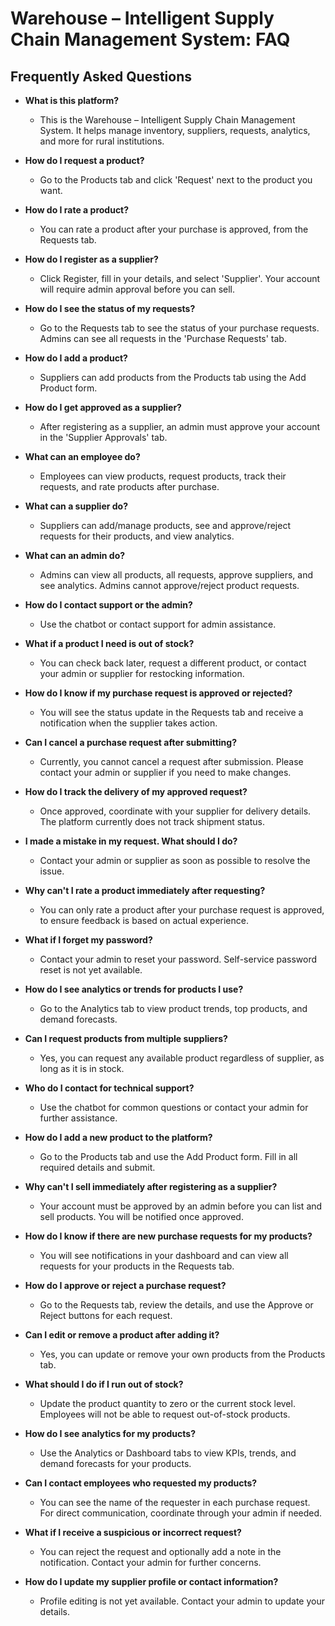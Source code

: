 # Warehouse – Intelligent Supply Chain Management System: FAQ

## Frequently Asked Questions

- **What is this platform?**
  - This is the Warehouse – Intelligent Supply Chain Management System. It helps manage inventory, suppliers, requests, analytics, and more for rural institutions.

- **How do I request a product?**
  - Go to the Products tab and click 'Request' next to the product you want.

- **How do I rate a product?**
  - You can rate a product after your purchase is approved, from the Requests tab.

- **How do I register as a supplier?**
  - Click Register, fill in your details, and select 'Supplier'. Your account will require admin approval before you can sell.

- **How do I see the status of my requests?**
  - Go to the Requests tab to see the status of your purchase requests. Admins can see all requests in the 'Purchase Requests' tab.

- **How do I add a product?**
  - Suppliers can add products from the Products tab using the Add Product form.

- **How do I get approved as a supplier?**
  - After registering as a supplier, an admin must approve your account in the 'Supplier Approvals' tab.

- **What can an employee do?**
  - Employees can view products, request products, track their requests, and rate products after purchase.

- **What can a supplier do?**
  - Suppliers can add/manage products, see and approve/reject requests for their products, and view analytics.

- **What can an admin do?**
  - Admins can view all products, all requests, approve suppliers, and see analytics. Admins cannot approve/reject product requests.

- **How do I contact support or the admin?**
  - Use the chatbot or contact support for admin assistance.

- **What if a product I need is out of stock?**
  - You can check back later, request a different product, or contact your admin or supplier for restocking information.

- **How do I know if my purchase request is approved or rejected?**
  - You will see the status update in the Requests tab and receive a notification when the supplier takes action.

- **Can I cancel a purchase request after submitting?**
  - Currently, you cannot cancel a request after submission. Please contact your admin or supplier if you need to make changes.

- **How do I track the delivery of my approved request?**
  - Once approved, coordinate with your supplier for delivery details. The platform currently does not track shipment status.

- **I made a mistake in my request. What should I do?**
  - Contact your admin or supplier as soon as possible to resolve the issue.

- **Why can't I rate a product immediately after requesting?**
  - You can only rate a product after your purchase request is approved, to ensure feedback is based on actual experience.

- **What if I forget my password?**
  - Contact your admin to reset your password. Self-service password reset is not yet available.

- **How do I see analytics or trends for products I use?**
  - Go to the Analytics tab to view product trends, top products, and demand forecasts.

- **Can I request products from multiple suppliers?**
  - Yes, you can request any available product regardless of supplier, as long as it is in stock.

- **Who do I contact for technical support?**
  - Use the chatbot for common questions or contact your admin for further assistance.

- **How do I add a new product to the platform?**
  - Go to the Products tab and use the Add Product form. Fill in all required details and submit.

- **Why can't I sell immediately after registering as a supplier?**
  - Your account must be approved by an admin before you can list and sell products. You will be notified once approved.

- **How do I know if there are new purchase requests for my products?**
  - You will see notifications in your dashboard and can view all requests for your products in the Requests tab.

- **How do I approve or reject a purchase request?**
  - Go to the Requests tab, review the details, and use the Approve or Reject buttons for each request.

- **Can I edit or remove a product after adding it?**
  - Yes, you can update or remove your own products from the Products tab.

- **What should I do if I run out of stock?**
  - Update the product quantity to zero or the current stock level. Employees will not be able to request out-of-stock products.

- **How do I see analytics for my products?**
  - Use the Analytics or Dashboard tabs to view KPIs, trends, and demand forecasts for your products.

- **Can I contact employees who requested my products?**
  - You can see the name of the requester in each purchase request. For direct communication, coordinate through your admin if needed.

- **What if I receive a suspicious or incorrect request?**
  - You can reject the request and optionally add a note in the notification. Contact your admin for further concerns.

- **How do I update my supplier profile or contact information?**
  - Profile editing is not yet available. Contact your admin to update your details.
